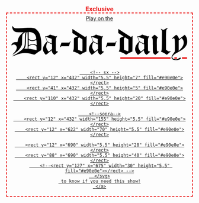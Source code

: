 <style>

@keyframes blinker {
  50% { opacity: 0.0; }
}
.banner {
  margin:20px auto 10px;
}
.banner h3 {
  font-weight:bold;
  color: #e90e0e;
  text-align: center;
  margin:0;
  padding:0;
  animation: blinker 2s linear infinite;
}
.banner  div {
  border: 2px dashed #e90e0e;
  padding: 5px 10px;
  text-align:center
}
.banner svg {
  margin: 10px 0
}
</style>

<div class="banner">
  <h3>Exclusive</h3>
  <div><a href="https://marcelonstage.co.uk/tabloid/" target="_blank">
  Play on the
  <svg xmlns="http://www.w3.org/2000/svg" version="1" viewBox="0 0 700 141">
        <path d="M6 7.3c0 5.4 4.1 13.9 8.1 16.8 4.7 3.3 8.6 4 23.3 3.9h13.9l-3.9 2.8c-10.5 7.7-17.4 18.3-19.6 30l-1.1 5.9-5.8.1c-3.2 0-7.4.8-9.4 1.8-4.2 2-8.5 6.8-8.5 9.5 0 1.9.1 1.9 3.7-.1 4.5-2.4 7.4-2.5 11.4-.4 3.4 1.7 5.9 6.7 5.9 11.6 0 5.3-4.5 13.4-11.1 20.4-3.4 3.5-5.7 6.4-5.2 6.4 2 0 16.7-11.1 23.1-17.3 4.3-4.2 7.5-8.6 10-13.6l3.7-7.5.5-19c.5-16.6.8-19.5 2.5-22.4 1.8-3 6.9-7.1 10.7-8.5 1.5-.5 1.5-.3 0 3.1-1.3 3-1.8 8.3-2.2 26.7-.6 26.4-1.1 28.4-9.7 37.6-4.2 4.6-20.9 16.3-34.6 24.3-8 4.7-4.2 4.7 5.7 0 22.3-10.5 44.6-12 69.6-4.4 5.2 1.6 6.8 1.7 8.1.7 9.8-7.3 17.1-12.3 20.5-14 5.1-2.4 5.4-3.7 5.4-21.7 0-21.1-3-38.1-8.6-49.2-3.7-7.2-11.5-15.2-17.7-17.9-7.1-3.2-22.2-3.6-50.5-1.4C18.4 13.4 15.6 13 9.8 6.9L6 2.9v4.4zM67 60v33H54.1l2.7-5.8c2.6-5.5 2.7-6.3 3.3-29.7.6-25.3 1.5-30.5 5-30.5 1.8 0 1.9 1.2 1.9 33zm20.7-29.5c6.3 2.9 10.6 8.9 12.4 17.3 1.3 6.4 1 6.8-7 10.4-5.8 2.6-12.9 1.9-18.3-1.8L71 53.7v-27l5.7.7c3.2.4 8.1 1.8 11 3.1zM83 62.4c4.1.6 7.4 0 16.6-2.9 2.1-.6 2.2-.3 2.6 9.2.3 5.4.4 9.9.3 10.1-.1.1-1.6-.5-3.3-1.4-6.6-3.2-16.2-2.8-26.7 1.2-1.3.5-1.5-.9-1.5-9.9V58.2l3.8 1.8c2 1 5.7 2.1 8.2 2.4zm11.3 16c6.8 2.5 7.7 3.9 7.7 12.6v7.7L94.8 97c-4-.9-11.2-2.3-16-3L70 92.8v-4.2c0-3.1.6-4.8 2.3-6.4 5-4.7 14.7-6.4 22-3.8zM613.6 12.6c-2.2.8-5.4 2.5-7.2 3.9-3.5 2.7-5.4 3.1-6.9 1.6-.6-.6-2.7-1.7-4.7-2.5l-3.6-1.6 2.4 4.4 2.5 4.5-.3 37.8c-.3 34.7-.5 38.1-2.1 40.7-1 1.5-1.7 2.9-1.5 3 .2.1 2.8 1.3 5.8 2.5 3 1.3 8.1 4.1 11.4 6.2l5.9 3.9 6.6-5.7c3.6-3.1 7-6 7.5-6.5.6-.5.5-1.3-.2-2-.9-.9-1.5-.9-2.4 0-1.9 1.9-3.3 1.5-9.3-2.3l-5.5-3.6v-37c0-39.9.1-41.1 5.4-46.4 2.8-2.8 1.9-3-3.8-.9zM243 23v8l10.6 6.8 10.5 6.9-5.8 2.5c-3.2 1.4-6.6 2.8-7.5 3.1-1.6.6-1.8 2.6-1.8 23 0 20.3-.2 22.6-2 26.2-1.1 2.2-2 4-2 4.1 0 .2 2.6 1 5.8 1.9 6.2 1.8 18.7 7.7 21.4 10.2 1.5 1.3 2.1 1.2 6.5-1.8 2.6-1.8 8.1-4.8 12.3-6.6l7.5-3.2.5-30.8c.3-16.9.4-30.9.4-31.1-.1-.2-1.5.9-3.2 2.3l-3.1 2.6-19.8-12.7c-10.9-7-22.2-14.2-25-16.1l-5.3-3.4V23zm33.6 29.2l6.3 4.3.1 23.2c0 12.8-.4 23.3-.8 23.3s-4.4-1.3-8.8-2.9l-7.9-2.9-.3-22.8c-.2-22.7-.2-22.9 2-24.6 1.3-1 2.5-1.8 2.7-1.8.2 0 3.3 1.9 6.7 4.2zM424 23v8l10.6 6.8 10.5 6.9-5.8 2.5c-3.2 1.4-6.6 2.8-7.5 3.1-1.6.6-1.8 2.6-1.8 23 0 20.3-.2 22.6-2 26.2-1.1 2.2-2 4-2 4.1 0 .2 2.6 1 5.8 1.9 6.2 1.8 18.7 7.7 21.4 10.2 1.5 1.3 2.1 1.2 6.5-1.8 2.6-1.8 8.1-4.8 12.3-6.6l7.5-3.2.5-30.8c.3-16.9.4-30.9.4-31.1-.1-.2-1.5.9-3.2 2.3l-3.1 2.6-19.8-12.7c-10.9-7-22.2-14.2-25-16.1l-5.3-3.4V23zm33.6 29.2l6.3 4.3.1 23.2c0 12.8-.4 23.3-.8 23.3s-4.4-1.3-8.8-2.9l-7.9-2.9-.3-22.8c-.2-22.7-.2-22.9 2-24.6 1.3-1 2.5-1.8 2.7-1.8.2 0 3.3 1.9 6.7 4.2zM151.1 39.6c-3.9 2.7-10.5 4.8-13.2 4.1-2.5-.7-2.5-.3 1.6 10.3 1.9 5 3.5 9.6 3.5 10.1 0 .4-2 3-4.5 5.6-9.4 10-13.6 23.6-10 32.8 1.7 4.5 8.8 14.5 10.3 14.5.5 0 5.7-4 11.7-9l10.9-8.9 1.1 4.3c1.4 5.4 3.5 8.8 7.4 11.5l2.9 2.1 7-5.8c7.1-5.7 8.4-8 4.3-7.4-1.3.2-3.1-.4-4.2-1.4-1.8-1.6-1.9-3.3-1.9-25.3 0-23 .1-23.7 2.5-28.9 3.1-6.6 3.1-6.8.1-4.8-2.3 1.4-3.1 1.3-13.6-2.4-6.1-2.2-11.4-4-11.8-3.9-.4 0-2.2 1.2-4.1 2.5zm-.5 10.5l11.4 4.2V73l-8.7-4.4-8.8-4.4-3.2-9.1c-1.8-5-3-9.1-2.6-9.1.3 0 5.7 1.9 11.9 4.1zM163 84.9v8.9l-6.1 5.2c-3.4 2.8-6.7 4.9-7.3 4.7-1.9-.6-7.5-9.7-8.7-14-1.4-5.2-.6-12.3 2-18.2l2-4.6 9.1 4.6 9 4.5v8.9zM332.1 39.6c-3.9 2.7-10.5 4.8-13.2 4.1-2.5-.7-2.5-.3 1.6 10.3 1.9 5 3.5 9.6 3.5 10.1 0 .4-2 3-4.5 5.6-9.4 10-13.6 23.6-10 32.8 1.7 4.5 8.8 14.5 10.3 14.5.5 0 5.7-4 11.7-9l10.9-8.9 1.1 4.3c1.4 5.4 3.5 8.8 7.4 11.5l2.9 2.1 7-5.8c7.1-5.7 8.4-8 4.3-7.4-1.3.2-3.1-.4-4.2-1.4-1.8-1.6-1.9-3.3-1.9-25.3 0-23 .1-23.7 2.5-28.9 3.1-6.6 3.1-6.8.1-4.8-2.3 1.4-3.1 1.3-13.6-2.4-6.1-2.2-11.4-4-11.8-3.9-.4 0-2.2 1.2-4.1 2.5zm-.5 10.5l11.4 4.2V73l-8.7-4.4-8.8-4.4-3.2-9.1c-1.8-5-3-9.1-2.6-9.1.3 0 5.7 1.9 11.9 4.1zM344 84.9v8.9l-6.1 5.2c-3.4 2.8-6.7 4.9-7.3 4.7-1.9-.6-7.5-9.7-8.7-14-1.4-5.2-.6-12.3 2-18.2l2-4.6 9.1 4.6 9 4.5v8.9zM514.1 39.6c-3.9 2.7-10.5 4.8-13.2 4.1-2.5-.7-2.5-.3 1.6 10.3 1.9 5 3.5 9.6 3.5 10.1 0 .4-2 3-4.5 5.6-9.4 10-13.6 23.6-10 32.8 1.7 4.5 8.8 14.5 10.3 14.5.5 0 5.7-4 11.7-9l10.9-8.9 1.1 4.3c1.4 5.4 3.5 8.8 7.4 11.5l2.9 2.1 7-5.8c7.1-5.7 8.4-8 4.3-7.4-1.3.2-3.1-.4-4.2-1.4-1.8-1.6-1.9-3.3-1.9-25.3 0-23 .1-23.7 2.5-28.9 3.1-6.6 3.1-6.8.1-4.8-2.3 1.4-3.1 1.3-13.6-2.4-6.1-2.2-11.4-4-11.8-3.9-.4 0-2.2 1.2-4.1 2.5zm-.5 10.5l11.4 4.2V73l-8.7-4.4-8.8-4.4-3.2-9.1c-1.8-5-3-9.1-2.6-9.1.3 0 5.7 1.9 11.9 4.1zM526 84.9v8.9l-6.1 5.2c-3.4 2.8-6.7 4.9-7.3 4.7-1.9-.6-7.5-9.7-8.7-14-1.4-5.2-.6-12.3 2-18.2l2-4.6 9.1 4.6 9 4.5v8.9zM561 42.9l-5.5 4.9 2.3 3.1c2.1 2.9 2.2 3.6 2.2 28.7 0 28.5.3 30.3 6.7 35.1 3 2.3 3.5 2.4 5.1 1.1.9-.8 4.3-3.6 7.4-6.2 3.2-2.7 5.5-5.2 5.2-5.7-.3-.5-1.3-.5-2.3.1-1.4.7-2.3.4-4-1.4-2-2.1-2.1-3.1-2.1-25.5 0-21.7.1-23.5 2-26.1l2-2.8-6.1-5.1c-3.3-2.8-6.4-5.1-6.7-5.1-.4 0-3.2 2.3-6.2 4.9zM648 41.3c-1.9 1.7-5.5 4.9-7.9 7-3.4 2.8-4.2 4-3.3 4.9.9.9 1.6.8 3-.5 2.6-2.4 3.9-2.1 5.7 1.3 1.2 2.3 1.5 7.3 1.5 26.3v23.4l-4.8 6.9c-9.3 13.2-10.5 18.3-5.4 23.4 4.9 4.8 19 5.4 28.6 1.2 3.7-1.7 4.6-2.6 4.6-4.6 0-3.5-2.2-3.3-8.2.5-6.1 4-12.2 4.8-18.3 2.4-2.5-.9-5-2.5-5.5-3.5-3.6-6.7 2-13 20.4-22.9 21.4-11.4 29.7-18.5 34.8-29.7 1.9-4 2.3-6.6 2.3-13.9-.1-9.7-1.9-15.4-7.1-22.2l-2.5-3.3-11.2 8.5-11.1 8.6-1.7-5.3c-1.2-3.6-3-6.3-5.5-8.6-2.1-1.7-4-3.2-4.3-3.2-.3 0-2.2 1.5-4.1 3.3zm32.6 20c3.6 10.7-.6 22.3-12.1 33.7l-6.5 6.4V60.1l5.8-4.4 5.7-4.5 2.7 2.6c1.5 1.4 3.5 4.8 4.4 7.5zM232.9 66l-1.1 3h-31.6l-2.7 7.7c-1.5 4.3-2.9 8.4-3.2 9-.2.7.2 1.3 1 1.3.9 0 1.9-.9 2.2-2 .6-1.9 1.5-2 16.4-2h15.7l2.8-8.8c1.6-4.8 3.1-9.3 3.3-10 .3-.6 0-1.2-.6-1.2-.7 0-1.7 1.3-2.2 3zM413.9 66l-1.1 3h-31.6l-2.7 7.7c-1.5 4.3-2.9 8.4-3.2 9-.2.7.2 1.3 1 1.3.9 0 1.9-.9 2.2-2 .6-1.9 1.5-2 16.4-2h15.7l2.8-8.8c1.6-4.8 3.1-9.3 3.3-10 .3-.6 0-1.2-.6-1.2-.7 0-1.7 1.3-2.2 3z"></path>
        <!-- sotto -->
        <rect y="127" x="432" width="198" height="5.5" fill="#e90e0e"></rect>
        <rect y="127" x="645" width="10" height="5.5" fill="#e90e0e"></rect>
        <rect y="127" x="675" width="20" height="5.5" fill="#e90e0e"></rect>

        <!-- sx -->
        <rect y="12" x="432" width="5.5" height="7" fill="#e90e0e"></rect>
        <rect y="41" x="432" width="5.5" height="5" fill="#e90e0e"></rect>
        <rect y="110" x="432" width="5.5" height="20" fill="#e90e0e"></rect>

        <!--sopra-->
        <rect y="12" x="432" width="155" height="5.5" fill="#e90e0e"></rect>
        <rect y="12" x="622" width="70" height="5.5" fill="#e90e0e"></rect>

        <rect y="12" x="690" width="5.5" height="28" fill="#e90e0e"></rect>
        <rect y="88" x="690" width="5.5" height="40" fill="#e90e0e"></rect>
        <!--<rect y="127" x="675" width="30" height="5.5" fill="#e90e0e"></rect> -->
      </svg>
     to know if you need this show!
     </a>
  </div>
</div>
